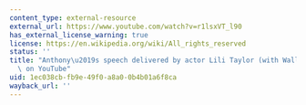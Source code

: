 ```yaml
---
content_type: external-resource
external_url: https://www.youtube.com/watch?v=r1lsxVT_l90
has_external_license_warning: true
license: https://en.wikipedia.org/wiki/All_rights_reserved
status: ''
title: "Anthony\u2019s speech delivered by actor Lili Taylor (with Wallace Shawn)\
  \ on YouTube"
uid: 1ec038cb-fb9e-49f0-a8a0-0b4b01a6f8ca
wayback_url: ''
---
```

